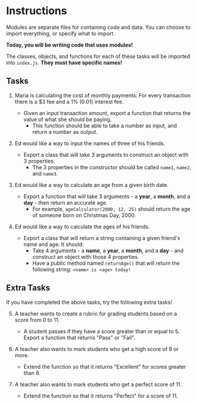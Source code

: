 # Instructions

Modules are separate files for containing code and data. You can choose to import everything, or specify what to import.

**Today, you will be writing code that uses modules!**

The classes, objects, and functions for each of these tasks will be imported into `index.js`. **They must have specific names!**


## Tasks

1. Maria is calculating the cost of monthly payments. For every transaction there is a $3 fee and a 1% (0.01) interest fee. 
    * Given an input transaction amount, export a function that returns the value of what she should be paying.
        * This function should be able to take a number as input, and return a number as output.

2. Ed would like a way to input the names of three of his friends.
    * Export a class that will take 3 arguments to construct an object with 3 properties.
        * The 3 properties in the constructor should be called `name1`, `name2`, and `name3`.

3. Ed would like a way to calculate an age from a given birth date.
    * Export a function that will take 3 arguments - a **year**, a **month**, and a **day** - then return an accurate age.
        * For example, `ageCalculator(2000, 12, 25)` should return the age of someone born on Christmas Day, 2000.

4. Ed would like a way to calculate the ages of his friends.
    * Export a class that will return a string containing a given friend's name and age. It should:
        * Take 4 arguments - a **name**, a **year**, a **month**, and a **day** - and construct an object with those 4 properties.
        * Have a public method named `returnAge()` that will return the following string: `<name> is <age> today!`

## Extra Tasks

If you have completed the above tasks, try the following extra tasks!

5. A teacher wants to create a rubric for grading students based on a score from 0 to 11.
    * A student passes if they have a score greater than or equal to 5. Export a function that returns "Pass" or "Fail".

6. A teacher also wants to mark students who get a high score of 9 or more.
    * Extend the function so that it returns "Excellent" for scores greater than 8.

7. A teacher also wants to mark students who get a perfect score of 11.
    * Extend the function so that it returns "Perfect" for a score of 11.